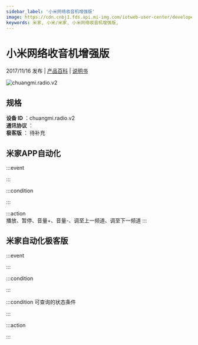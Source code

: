 ```yaml
---
sidebar_label: '小米网络收音机增强版'
image: https://cdn.cnbj1.fds.api.mi-img.com/iotweb-user-center/developer_1679066513267ycxqx7bH.png?GalaxyAccessKeyId=AKVGLQWBOVIRQ3XLEW&Expires=9223372036854775807&Signature=ZrhFJm6Ov48hr+id4RjOFGmmyEY=
keywords: 米家, 小米/米家, 小米网络收音机增强版, 
---
```

# 小米网络收音机增强版

2017/11/16 发布 | [产品百科](https://home.mi.com/webapp/content/baike/product/index.html?model=chuangmi.radio.v2/) | [说明书](https://home.mi.com/views/introduction.html?model=chuangmi.radio.v2&region=cn)

![chuangmi.radio.v2](https://cdn.cnbj1.fds.api.mi-img.com/iotweb-user-center/developer_1679066513267ycxqx7bH.png?GalaxyAccessKeyId=AKVGLQWBOVIRQ3XLEW&Expires=9223372036854775807&Signature=ZrhFJm6Ov48hr+id4RjOFGmmyEY=)

## 规格  
> 
**设备 ID** ：chuangmi.radio.v2  
**通讯协议** ：  
**极客版**  ： 待补充 


## 米家APP自动化  

:::event  

:::

:::condition  

:::

:::action   
播放、暂停、音量+、音量-、调至上一频道、调至下一频道
:::

## 米家自动化极客版  

:::event  

:::

:::condition  

:::

:::condition 可查询的状态条件  

:::

:::action  

:::

        
